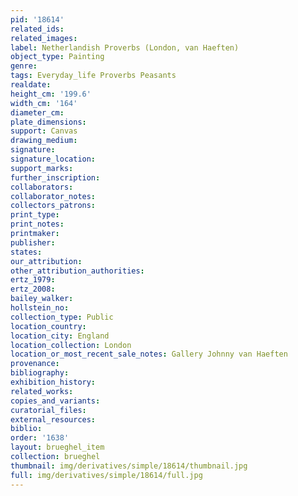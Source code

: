```yaml
---
pid: '18614'
related_ids: 
related_images: 
label: Netherlandish Proverbs (London, van Haeften)
object_type: Painting
genre: 
tags: Everyday_life Proverbs Peasants
realdate: 
height_cm: '199.6'
width_cm: '164'
diameter_cm: 
plate_dimensions: 
support: Canvas
drawing_medium: 
signature: 
signature_location: 
support_marks: 
further_inscription: 
collaborators: 
collaborator_notes: 
collectors_patrons: 
print_type: 
print_notes: 
printmaker: 
publisher: 
states: 
our_attribution: 
other_attribution_authorities: 
ertz_1979: 
ertz_2008: 
bailey_walker: 
hollstein_no: 
collection_type: Public
location_country: 
location_city: England
location_collection: London
location_or_most_recent_sale_notes: Gallery Johnny van Haeften
provenance: 
bibliography: 
exhibition_history: 
related_works: 
copies_and_variants: 
curatorial_files: 
external_resources: 
biblio: 
order: '1638'
layout: brueghel_item
collection: brueghel
thumbnail: img/derivatives/simple/18614/thumbnail.jpg
full: img/derivatives/simple/18614/full.jpg
---
```

